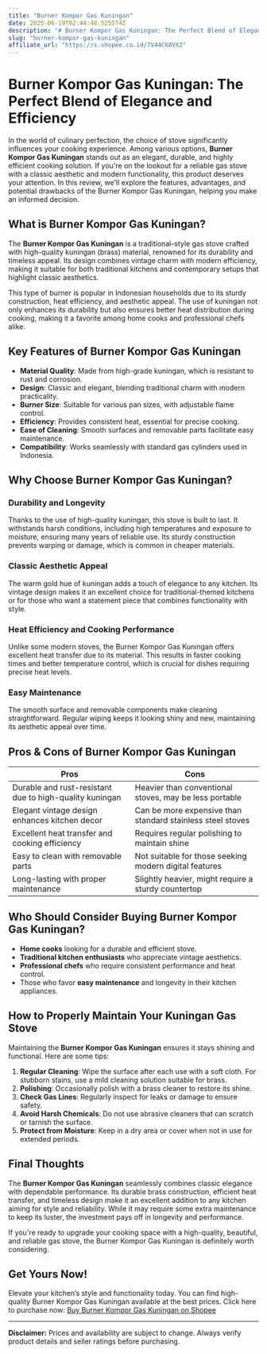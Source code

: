```yaml
---
title: "Burner Kompor Gas Kuningan"
date: 2025-06-19T02:44:48.525574Z
description: "# Burner Kompor Gas Kuningan: The Perfect Blend of Elegance and Efficiency..."
slug: "burner-kompor-gas-kuningan"
affiliate_url: "https://s.shopee.co.id/7V44C68VX2"
---
```

# Burner Kompor Gas Kuningan: The Perfect Blend of Elegance and Efficiency

In the world of culinary perfection, the choice of stove significantly influences your cooking experience. Among various options, **Burner Kompor Gas Kuningan** stands out as an elegant, durable, and highly efficient cooking solution. If you're on the lookout for a reliable gas stove with a classic aesthetic and modern functionality, this product deserves your attention. In this review, we'll explore the features, advantages, and potential drawbacks of the Burner Kompor Gas Kuningan, helping you make an informed decision.

## What is Burner Kompor Gas Kuningan?

The **Burner Kompor Gas Kuningan** is a traditional-style gas stove crafted with high-quality kuningan (brass) material, renowned for its durability and timeless appeal. Its design combines vintage charm with modern efficiency, making it suitable for both traditional kitchens and contemporary setups that highlight classic aesthetics.

This type of burner is popular in Indonesian households due to its sturdy construction, heat efficiency, and aesthetic appeal. The use of kuningan not only enhances its durability but also ensures better heat distribution during cooking, making it a favorite among home cooks and professional chefs alike.

## Key Features of Burner Kompor Gas Kuningan

- **Material Quality**: Made from high-grade kuningan, which is resistant to rust and corrosion.
- **Design**: Classic and elegant, blending traditional charm with modern practicality.
- **Burner Size**: Suitable for various pan sizes, with adjustable flame control.
- **Efficiency**: Provides consistent heat, essential for precise cooking.
- **Ease of Cleaning**: Smooth surfaces and removable parts facilitate easy maintenance.
- **Compatibility**: Works seamlessly with standard gas cylinders used in Indonesia.

## Why Choose Burner Kompor Gas Kuningan?

### Durability and Longevity

Thanks to the use of high-quality kuningan, this stove is built to last. It withstands harsh conditions, including high temperatures and exposure to moisture, ensuring many years of reliable use. Its sturdy construction prevents warping or damage, which is common in cheaper materials.

### Classic Aesthetic Appeal

The warm gold hue of kuningan adds a touch of elegance to any kitchen. Its vintage design makes it an excellent choice for traditional-themed kitchens or for those who want a statement piece that combines functionality with style.

### Heat Efficiency and Cooking Performance

Unlike some modern stoves, the Burner Kompor Gas Kuningan offers excellent heat transfer due to its material. This results in faster cooking times and better temperature control, which is crucial for dishes requiring precise heat levels.

### Easy Maintenance

The smooth surface and removable components make cleaning straightforward. Regular wiping keeps it looking shiny and new, maintaining its aesthetic appeal over time.

## Pros & Cons of Burner Kompor Gas Kuningan

| **Pros** | **Cons** |
|------------|--------------|
| Durable and rust-resistant due to high-quality kuningan | Heavier than conventional stoves, may be less portable |
| Elegant vintage design enhances kitchen decor | Can be more expensive than standard stainless steel stoves |
| Excellent heat transfer and cooking efficiency | Requires regular polishing to maintain shine |
| Easy to clean with removable parts | Not suitable for those seeking modern digital features |
| Long-lasting with proper maintenance | Slightly heavier, might require a sturdy countertop |

## Who Should Consider Buying Burner Kompor Gas Kuningan?

- **Home cooks** looking for a durable and efficient stove.
- **Traditional kitchen enthusiasts** who appreciate vintage aesthetics.
- **Professional chefs** who require consistent performance and heat control.
- Those who favor **easy maintenance** and longevity in their kitchen appliances.

## How to Properly Maintain Your Kuningan Gas Stove

Maintaining the **Burner Kompor Gas Kuningan** ensures it stays shining and functional. Here are some tips:

1. **Regular Cleaning**: Wipe the surface after each use with a soft cloth. For stubborn stains, use a mild cleaning solution suitable for brass.
2. **Polishing**: Occasionally polish with a brass cleaner to restore its shine.
3. **Check Gas Lines**: Regularly inspect for leaks or damage to ensure safety.
4. **Avoid Harsh Chemicals**: Do not use abrasive cleaners that can scratch or tarnish the surface.
5. **Protect from Moisture**: Keep in a dry area or cover when not in use for extended periods.

## Final Thoughts

The **Burner Kompor Gas Kuningan** seamlessly combines classic elegance with dependable performance. Its durable brass construction, efficient heat transfer, and timeless design make it an excellent addition to any kitchen aiming for style and reliability. While it may require some extra maintenance to keep its luster, the investment pays off in longevity and performance.

If you're ready to upgrade your cooking space with a high-quality, beautiful, and reliable gas stove, the Burner Kompor Gas Kuningan is definitely worth considering.

## Get Yours Now!

Elevate your kitchen’s style and functionality today. You can find high-quality Burner Kompor Gas Kuningan available at the best prices. Click here to purchase now: [Buy Burner Kompor Gas Kuningan on Shopee](https://s.shopee.co.id/7V44C68VX2)

---

**Disclaimer:** Prices and availability are subject to change. Always verify product details and seller ratings before purchasing.